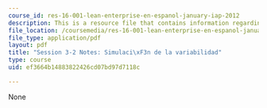 ```yaml
---
course_id: res-16-001-lean-enterprise-en-espanol-january-iap-2012
description: This is a resource file that contains information regarding session 3-2.
file_location: /coursemedia/res-16-001-lean-enterprise-en-espanol-january-iap-2012/ef3664b14883822426cd07bd97d7118c_MITRES_16_001IAP12_3-2_Var.pdf
file_type: application/pdf
layout: pdf
title: "Session 3-2 Notes: Simulaci\xF3n de la variabilidad"
type: course
uid: ef3664b14883822426cd07bd97d7118c

---
```

None